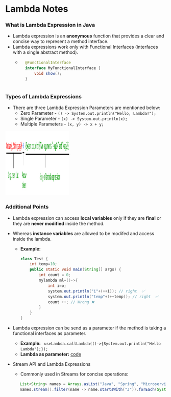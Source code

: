 # Lambda Notes
### **What is Lambda Expression in Java**  
- Lambda expression is an **anonymous** function that provides a clear and concise way to represent a method interface.
- Lambda expressions work only with Functional Interfaces (interfaces with a single abstract method).
    - ```java 
        @FunctionalInterface
        interface MyFunctionalInterface {
            void show();
        }
    ```
### **Types of Lambda Expressions** 
- There are three Lambda Expression Parameters are mentioned below:
    - Zero Parameter - `() -> System.out.println("Hello, Lambda!");`
    - Single Parameter - `(x) -> System.out.println(x);`
    - Multiple Parameters - `(x, y) -> x + y;`

<img src="../Images/LambdaExpression_Syntax.png" alt="Alt Text" width="200" height="200">

### **Additional Points**
- Lambda expression can access **local variables** only if they are **final** or they are **never modified** inside the method.
- Whereas **instance variables** are allowed to be modifed and access inside the lambda.
    - **Example:**  
        ```java        
        class Test {   
            int temp=10;
            public static void main(String[] args) {
                int count = 0;
                mylambda ml=()->{ 
                    int i=o;
                    system.out.println("i"+(++i)); // right  ✅                              
                    system.out.println("temp"+(++temp)); // right  ✅
                    count ++; // Wrong ❌
                }
            }
        }
        ```
- Lambda expression can be send as a parameter if the method is taking a functional interfaces as parameter.
    - **Example:**  ` useLambda.callLambda(()->{System.out.println("Hello Lambda");});`
    - **Lambda as parameter:** [code](https://github.com/MJubairahamed/JavaLearningCodeRepo/blob/main/Code/FunctionalInterface/LamdaExamples/LambdaMultiParamExample.java)
       
- Stream API and Lambda Expressions
    - Commonly used in Streams for concise operations:
    ```java        
       List<String> names = Arrays.asList("Java", "Spring", "Microservices");
       names.stream().filter(name -> name.startsWith("J")).forEach(System.out::println);
    ```